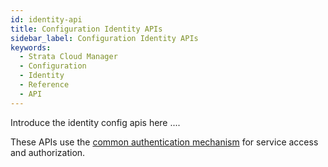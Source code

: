 ```yaml
---
id: identity-api
title: Configuration Identity APIs
sidebar_label: Configuration Identity APIs
keywords:
  - Strata Cloud Manager
  - Configuration
  - Identity
  - Reference
  - API
---
```


Introduce the identity config apis here ....

These APIs use the [common authentication mechanism](/scm/docs/getstarted) for service access and authorization.
